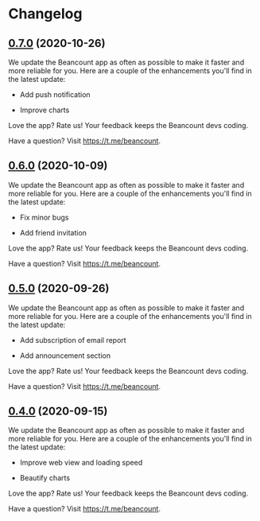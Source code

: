 # Changelog

## [0.7.0](https://github.com/puncsky/beancount-mobile/compare/v0.5.0...v0.7.0) (2020-10-26)

We update the Beancount app as often as possible to make it faster and more reliable for you. Here are a couple of the enhancements you'll find in the latest update:

- Add push notification

- Improve charts

Love the app? Rate us! Your feedback keeps the Beancount devs coding.

Have a question? Visit https://t.me/beancount.

## [0.6.0](https://github.com/puncsky/beancount-mobile/compare/v0.5.0...v0.6.0) (2020-10-09)

We update the Beancount app as often as possible to make it faster and more reliable for you. Here are a couple of the enhancements you'll find in the latest update:

- Fix minor bugs

- Add friend invitation

Love the app? Rate us! Your feedback keeps the Beancount devs coding.

Have a question? Visit https://t.me/beancount.

## [0.5.0](https://github.com/puncsky/beancount-mobile/compare/v0.4.0...v0.5.0) (2020-09-26)

We update the Beancount app as often as possible to make it faster and more reliable for you. Here are a couple of the enhancements you'll find in the latest update:

- Add subscription of email report

- Add announcement section

Love the app? Rate us! Your feedback keeps the Beancount devs coding.

Have a question? Visit https://t.me/beancount.

## [0.4.0](https://github.com/puncsky/beancount-mobile/compare/v0.4.0...v0.3.0) (2020-09-15)

We update the Beancount app as often as possible to make it faster and more reliable for you. Here are a couple of the enhancements you'll find in the latest update:

- Improve web view and loading speed

- Beautify charts

Love the app? Rate us! Your feedback keeps the Beancount devs coding.

Have a question? Visit https://t.me/beancount.
